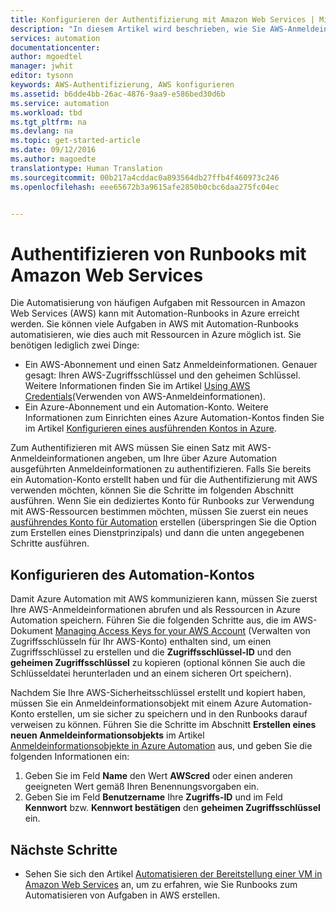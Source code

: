 ```yaml
---
title: Konfigurieren der Authentifizierung mit Amazon Web Services | Microsoft Docs
description: "In diesem Artikel wird beschrieben, wie Sie AWS-Anmeldeinformationen für Runbooks in Azure Automation zum Verwalten von AWS-Ressourcen erstellen und überprüfen."
services: automation
documentationcenter: 
author: mgoedtel
manager: jwhit
editor: tysonn
keywords: AWS-Authentifizierung, AWS konfigurieren
ms.assetid: b6dde4bb-26ac-4876-9aa9-e586bed30d6b
ms.service: automation
ms.workload: tbd
ms.tgt_pltfrm: na
ms.devlang: na
ms.topic: get-started-article
ms.date: 09/12/2016
ms.author: magoedte
translationtype: Human Translation
ms.sourcegitcommit: 00b217a4cddac0a893564db27ffb4f460973c246
ms.openlocfilehash: eee65672b3a9615afe2850b0cbc6daa275fc04ec


---
```

# <a name="authenticate-runbooks-with-amazon-web-services"></a>Authentifizieren von Runbooks mit Amazon Web Services
Die Automatisierung von häufigen Aufgaben mit Ressourcen in Amazon Web Services (AWS) kann mit Automation-Runbooks in Azure erreicht werden.  Sie können viele Aufgaben in AWS mit Automation-Runbooks automatisieren, wie dies auch mit Ressourcen in Azure möglich ist.  Sie benötigen lediglich zwei Dinge:

* Ein AWS-Abonnement und einen Satz Anmeldeinformationen.  Genauer gesagt: Ihren AWS-Zugriffsschlüssel und den geheimen Schlüssel.  Weitere Informationen finden Sie im Artikel [Using AWS Credentials](http://docs.aws.amazon.com/powershell/latest/userguide/specifying-your-aws-credentials.html)(Verwenden von AWS-Anmeldeinformationen).
* Ein Azure-Abonnement und ein Automation-Konto.  Weitere Informationen zum Einrichten eines Azure Automation-Kontos finden Sie im Artikel [Konfigurieren eines ausführenden Kontos in Azure](automation-sec-configure-azure-runas-account.md).  

Zum Authentifizieren mit AWS müssen Sie einen Satz mit AWS-Anmeldeinformationen angeben, um Ihre über Azure Automation ausgeführten Anmeldeinformationen zu authentifizieren. Falls Sie bereits ein Automation-Konto erstellt haben und für die Authentifizierung mit AWS verwenden möchten, können Sie die Schritte im folgenden Abschnitt ausführen.  Wenn Sie ein dediziertes Konto für Runbooks zur Verwendung mit AWS-Ressourcen bestimmen möchten, müssen Sie zuerst ein neues [ausführendes Konto für Automation](automation-sec-configure-azure-runas-account.md) erstellen (überspringen Sie die Option zum Erstellen eines Dienstprinzipals) und dann die unten angegebenen Schritte ausführen.

## <a name="configure-automation-account"></a>Konfigurieren des Automation-Kontos
Damit Azure Automation mit AWS kommunizieren kann, müssen Sie zuerst Ihre AWS-Anmeldeinformationen abrufen und als Ressourcen in Azure Automation speichern.  Führen Sie die folgenden Schritte aus, die im AWS-Dokument [Managing Access Keys for your AWS Account](http://docs.aws.amazon.com/general/latest/gr/managing-aws-access-keys.html) (Verwalten von Zugriffsschlüsseln für Ihr AWS-Konto) enthalten sind, um einen Zugriffsschlüssel zu erstellen und die **Zugriffsschlüssel-ID** und den **geheimen Zugriffsschlüssel** zu kopieren (optional können Sie auch die Schlüsseldatei herunterladen und an einem sicheren Ort speichern).

Nachdem Sie Ihre AWS-Sicherheitsschlüssel erstellt und kopiert haben, müssen Sie ein Anmeldeinformationsobjekt mit einem Azure Automation-Konto erstellen, um sie sicher zu speichern und in den Runbooks darauf verweisen zu können.  Führen Sie die Schritte im Abschnitt **Erstellen eines neuen Anmeldeinformationsobjekts** im Artikel [Anmeldeinformationsobjekte in Azure Automation](automation-credentials.md#creating-a-new-credential-asset) aus, und geben Sie die folgenden Informationen ein:

1. Geben Sie im Feld **Name** den Wert **AWScred** oder einen anderen geeigneten Wert gemäß Ihren Benennungsvorgaben ein.  
2. Geben Sie im Feld **Benutzername** Ihre **Zugriffs-ID** und im Feld **Kennwort** bzw. **Kennwort bestätigen** den **geheimen Zugriffsschlüssel** ein.   

## <a name="next-steps"></a>Nächste Schritte
* Sehen Sie sich den Artikel [Automatisieren der Bereitstellung einer VM in Amazon Web Services](automation-scenario-aws-deployment.md) an, um zu erfahren, wie Sie Runbooks zum Automatisieren von Aufgaben in AWS erstellen.



<!--HONumber=Nov16_HO2-->


